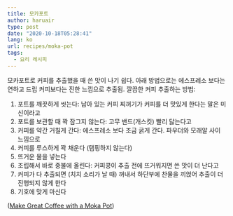 ```yaml
---
title: 모카포트
author: haruair
type: post
date: "2020-10-18T05:28:41"
lang: ko
url: recipes/moka-pot
tags:
  - 요리 레시피
---
```


모카포트로 커피를 추출했을 때 쓴 맛이 나기 쉽다. 아래 방법으로는 에스프레소 보다는 연하고 드립 커피보다는 진한 느낌으로 추출됨. 깔끔한 커피 추출하는 방법:

1. 포트를 깨끗하게 씻는다: 남아 있는 커피 찌꺼기가 커피를 더 맛있게 한다는 말은 미신이라고
1. 포트를 보관할 때 꽉 잠그지 않는다: 고무 밴드(개스킷) 빨리 닳는다고
1. 커피를 약간 거칠게 간다: 에스프레소 보다 조금 굵게 간다. 파우더와 모래알 사이 느낌으로
1. 커피를 루스하게 꽉 채운다 (탬핑하지 않는다)
1. 뜨거운 물을 넣는다
1. 조립해서 바로 중불에 올린다: 커피콩이 추출 전에 뜨거워지면 쓴 맛이 더 난다고
1. 커피가 다 추출되면 (치치 소리가 날 때) 꺼내서 하단부에 찬물을 끼얹어 추출이 더 진행되지 않게 한다
1. 기호에 맞게 마신다

([Make Great Coffee with a Moka Pot](https://www.youtube.com/watch?v=rpyBYuu-wJI))
